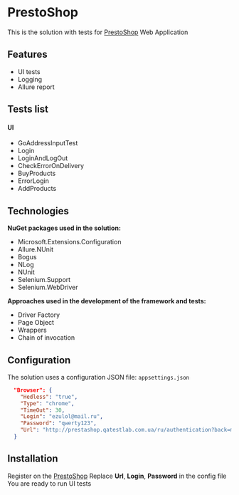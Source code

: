 # PrestoShop
This is the solution with tests for [PrestoShop](http://prestashop.qatestlab.com.ua/ru/) Web Application

## Features
- UI tests
- Logging
- Allure report

## Tests list

#### UI
- GoAddressInputTest
- Login
- LoginAndLogOut
- CheckErrorOnDelivery
- BuyProducts
- ErrorLogin
- AddProducts


## Technologies
**NuGet packages used in the solution:**
- Microsoft.Extensions.Configuration
- Allure.NUnit
- Bogus
- NLog
- NUnit
- Selenium.Support
- Selenium.WebDriver

**Approaches used in the development of the framework and tests:**
- Driver Factory
- Page Object
- Wrappers
- Chain of invocation

## Configuration
The solution uses a configuration JSON file:
```appsettings.json```
```JSON
  "Browser": {
    "Hedless": "true",
    "Type": "chrome",
    "TimeOut": 30,
    "Login": "ezulol@mail.ru",
    "Password": "qwerty123",
    "Url": "http://prestashop.qatestlab.com.ua/ru/authentication?back=my-account"
  }
```

## Installation
Register on the [PrestoShop](http://prestashop.qatestlab.com.ua/ru/)
Replace  **Url**, **Login**, **Password** in the config file
You are ready to run UI tests
